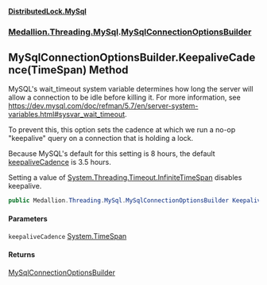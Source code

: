 #### [DistributedLock.MySql](README.md 'README')
### [Medallion.Threading.MySql](Medallion.Threading.MySql.md 'Medallion.Threading.MySql').[MySqlConnectionOptionsBuilder](MySqlConnectionOptionsBuilder.md 'Medallion.Threading.MySql.MySqlConnectionOptionsBuilder')

## MySqlConnectionOptionsBuilder.KeepaliveCadence(TimeSpan) Method

MySQL's wait_timeout system variable determines how long the server will allow a connection to be idle before killing it.
For more information, see https://dev.mysql.com/doc/refman/5.7/en/server-system-variables.html#sysvar_wait_timeout.

To prevent this, this option sets the cadence at which we run a no-op "keepalive" query on a connection that is holding a lock.

Because MySQL's default for this setting is 8 hours, the default [keepaliveCadence](MySqlConnectionOptionsBuilder.KeepaliveCadence.UQXLJo99rQgbid2s4ZOgRQ.md#Medallion.Threading.MySql.MySqlConnectionOptionsBuilder.KeepaliveCadence(System.TimeSpan).keepaliveCadence 'Medallion.Threading.MySql.MySqlConnectionOptionsBuilder.KeepaliveCadence(System.TimeSpan).keepaliveCadence') is 3.5 hours.

Setting a value of [System.Threading.Timeout.InfiniteTimeSpan](https://docs.microsoft.com/en-us/dotnet/api/System.Threading.Timeout.InfiniteTimeSpan 'System.Threading.Timeout.InfiniteTimeSpan') disables keepalive.

```csharp
public Medallion.Threading.MySql.MySqlConnectionOptionsBuilder KeepaliveCadence(System.TimeSpan keepaliveCadence);
```
#### Parameters

<a name='Medallion.Threading.MySql.MySqlConnectionOptionsBuilder.KeepaliveCadence(System.TimeSpan).keepaliveCadence'></a>

`keepaliveCadence` [System.TimeSpan](https://docs.microsoft.com/en-us/dotnet/api/System.TimeSpan 'System.TimeSpan')

#### Returns
[MySqlConnectionOptionsBuilder](MySqlConnectionOptionsBuilder.md 'Medallion.Threading.MySql.MySqlConnectionOptionsBuilder')